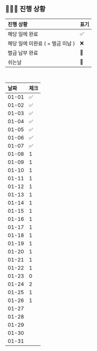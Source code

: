 ## 🧑🏻‍💻 진행 상황

| 진행 상황            | 표기  |
|:-----------------|:----|
| 해당 일에 완료      | ✅   |
| 해당 일에 미완료 ( = 벌금 미납 )    | ❌   |
| 벌급 납부 완료 | 🔺 |
| 쉬는날 | 🥳 |


<br>

| 날짜  | 체크 |
|:------|:----|
| 01-01 | ✅ |
| 01-02 | ✅ |
| 01-03 | ✅ |
| 01-04 | ✅ |
| 01-05 | ✅ |
| 01-06 | ✅ |
| 01-07 | ✅ |
| 01-08 | 1 |
| 01-09 | 1 |
| 01-10 | 1 |
| 01-11 | 1 |
| 01-12 | 1 |
| 01-13 | 1 |
| 01-14 | 1 |
| 01-15 | 1 |
| 01-16 | 1 |
| 01-17 | 1 |
| 01-18 | 1 |
| 01-19 | 1 |
| 01-20 | 1 |
| 01-21 | 1 |
| 01-22 | 1 |
| 01-23 | 0 |
| 01-24 | 2 |
| 01-25 | 1 |
| 01-26 | 1 |
| 01-27 |  |
| 01-28 |  |
| 01-29 |  |
| 01-30 |  |
| 01-31 |  |

